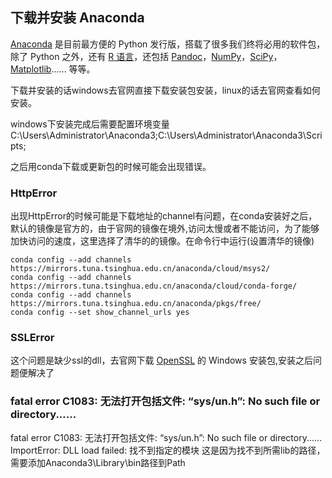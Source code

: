 ## 下载并安装 Anaconda
[Anaconda](https://www.anaconda.com) 是目前最方便的 Python 发行版，搭载了很多我们终将必用的软件包，除了 Python 之外，还有 [R 语言](https://www.r-project.org/)，还包括 [Pandoc](https://pandoc.org/)，[NumPy](http://www.numpy.org/)，[SciPy](https://www.scipy.org/)，[Matplotlib](https://matplotlib.org/)…… 等等。

下载并安装的话windows去官网直接下载安装包安装，linux的话去官网查看如何安装。

windows下安装完成后需要配置环境变量
C:\Users\Administrator\Anaconda3;C:\Users\Administrator\Anaconda3\Scripts;



之后用conda下载或更新包的时候可能会出现错误。
###  HttpError
出现HttpError的时候可能是下载地址的channel有问题，在conda安装好之后，默认的镜像是官方的，由于官网的镜像在境外,访问太慢或者不能访问，为了能够加快访问的速度，这里选择了清华的的镜像。在命令行中运行(设置清华的镜像)
```
conda config --add channels https://mirrors.tuna.tsinghua.edu.cn/anaconda/cloud/msys2/
conda config --add channels https://mirrors.tuna.tsinghua.edu.cn/anaconda/cloud/conda-forge/
conda config --add channels https://mirrors.tuna.tsinghua.edu.cn/anaconda/pkgs/free/
conda config --set show_channel_urls yes
```
###  SSLError 
这个问题是缺少ssl的dll，去官网下载 [OpenSSL](https://slproweb.com/products.html) 的 Windows 安装包,安装之后问题便解决了



### fatal error C1083: 无法打开包括文件: “sys/un.h”: No such file or directory......
fatal error C1083: 无法打开包括文件: “sys/un.h”: No such file or directory...... ImportError: DLL load failed: 找不到指定的模块
这是因为找不到所需lib的路径，需要添加Anaconda3\Library\bin路径到Path


